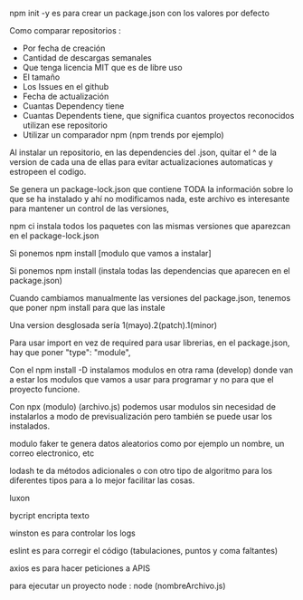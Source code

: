 npm init -y es para crear un package.json con los valores por defecto

Como comparar repositorios :

- Por fecha de creación  
- Cantidad de descargas semanales
- Que tenga licencia MIT que es de libre uso
- El tamaño
- Los Issues en el github 
- Fecha de actualización
- Cuantas Dependency tiene
- Cuantas Dependents tiene, que significa cuantos proyectos reconocidos utilizan ese repositorio 
- Utilizar un comparador npm (npm trends por ejemplo)

Al instalar un repositorio, en las dependencies del .json, quitar el ^ de la version de cada una de ellas para evitar actualizaciones automaticas y estropeen el codigo.

Se genera un package-lock.json que contiene TODA la información sobre lo que se ha instalado y ahí no modificamos nada, este archivo
es interesante para mantener un control de las versiones,

npm ci instala todos los paquetes con las mismas versiones que aparezcan en el package-lock.json

Si ponemos npm install [modulo que vamos a instalar]  

Si ponemos npm install (instala todas las dependencias que aparecen en el package.json)

Cuando cambiamos manualmente las versiones del package.json, tenemos que poner npm install para que las instale

Una version desglosada sería 1(mayo).2(patch).1(minor)

Para usar import en vez de required para usar librerias, en el package.json, hay que poner "type": "module",

Con el npm install -D  instalamos modulos en otra rama (develop) donde van a estar los modulos que vamos a usar para programar y no para que el proyecto funcione.

Con npx (modulo) (archivo.js) podemos usar modulos sin necesidad de instalarlos a modo de previsualización pero también se puede usar los instalados.

modulo faker te genera datos aleatorios como por ejemplo un nombre, un correo electronico, etc

lodash te da métodos adicionales o con otro tipo de algoritmo para los diferentes tipos para a lo mejor facilitar las cosas.

luxon 

bycript encripta texto

winston es para controlar los logs

eslint es para corregir el código (tabulaciones, puntos y coma faltantes)

axios es para hacer peticiones a APIS

para ejecutar un proyecto node : node (nombreArchivo.js)